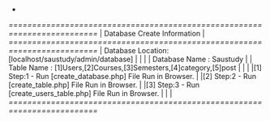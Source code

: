 *
*=========================================================================*
|                      Database Create Information                        |
*=========================================================================*
| Database Location: [localhost/saustudy/admin/database]                  |
|                                                                         |
| Database Name : Saustudy                                                |
| Table Name    : [1]Users,[2]Courses,[3]Semesters,[4]category,[5]post    |
|                                                                         |
|[1] Step:1 - Run [create_database.php] File Run in Browser.              |
|[2] Step:2 - Run [create_table.php] File Run in Browser.                 | 
|[3] Step:3 - Run [create_users_table.php] File Run in Browser.           |
|                                                                         |
*=========================================================================*
 
